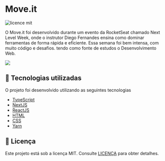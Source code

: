 # Move.it

![licence mit](https://img.shields.io/badge/license-MIT-green)

<p>O Move.it foi desenvolvido durante um evento da RocketSeat chamado Next Level Week, onde o instrutor Diego Fernandes ensina como dominar ferramentas de forma rápida e eficiente. Essa semana foi bem intensa, com muito código e desafios. tendo como fonte de estudos o Desenvolvimento Web.</p>

<img src="./public/img/moveit.gif">


## 🚀 Tecnologias utilizadas

O projeto foi desenvolvido utilizando as seguintes tecnologias

- [TypeScript](https://www.typescriptlang.org/)
- [NextJS](https://nextjs.org/)
- [ReactJS](https://reactjs.org/)
- [HTML](https://developer.mozilla.org/pt-BR/docs/Web/HTML)
- [CSS](https://developer.mozilla.org/pt-BR/docs/Web/CSS)
- [Yarn](https://yarnpkg.com/)

## 📝 Licença

Este projeto está sob a licença MIT. Consulte [LICENÇA](https://github.com/leosantosx/moveit/blob/master/LICENSE) para obter detalhes.
